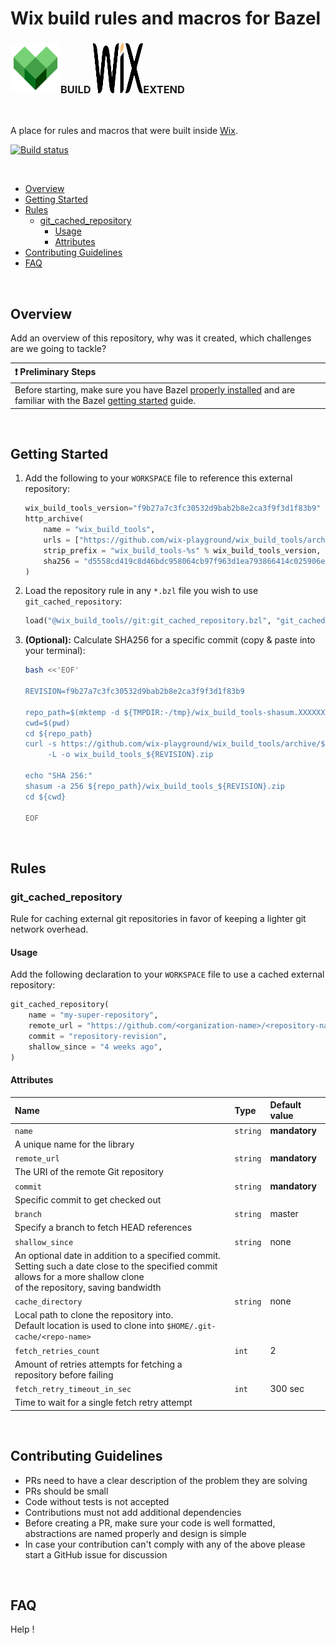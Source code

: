 <h1>Wix build rules and macros for Bazel</h1>

<h3 id="wix-logo">
	<img src="assets/icons/bazel.svg" height="80" width="80">BUILD 
	<img src="assets/icons/wix.svg" height="80" width="80">EXTEND
</h3>

<br>

A place for rules and macros that were built inside [Wix](https://www.wix.engineering/).

[![Build status](https://github.com/wix-playground/wix_build_tools/actions/workflows/continuous-integration-workflow.yml/badge.svg)](https://github.com/wix-playground/wix_build_tools/actions/workflows/continuous-integration-workflow.yml)

<br>

- [Overview](#overview)
- [Getting Started](#getting-started)
- [Rules](#rules)
   - [git_cached_repository](#git_cached_repository)
      - [Usage](#git_cached_repository_usage)
      - [Attributes](#git_cached_repository_attr)
- [Contributing Guidelines](#contributing)
- [FAQ](#faq)

<br>

<h2 id="overview">Overview</h2>

Add an overview of this repository, why was it created, which challenges are we going to tackle?

| :heavy_exclamation_mark: Preliminary Steps |
| :--------------------------------------- |
| Before starting, make sure you have Bazel [properly installed](https://docs.bazel.build/install.html) and are familiar with the Bazel [getting started](https://docs.bazel.build/getting-started.html) guide. |

<br>

<h2 id="getting-started">Getting Started</h2>

1. Add the following to your `WORKSPACE` file to reference this external repository:

   ```python
   wix_build_tools_version="f9b27a7c3fc30532d9bab2b8e2ca3f9f3d1f83b9"
   http_archive(
       name = "wix_build_tools",
       urls = ["https://github.com/wix-playground/wix_build_tools/archive/%s.zip" % wix_build_tools_version],
       strip_prefix = "wix_build_tools-%s" % wix_build_tools_version,
       sha256 = "d5558cd419c8d46bdc958064cb97f963d1ea793866414c025906ec15033512ed",
   )
   ```

1. Load the repository rule in any `*.bzl` file you wish to use `git_cached_repository`:

   ```python
   load("@wix_build_tools//git:git_cached_repository.bzl", "git_cached_repository")
   ```

1. **(Optional):** Calculate SHA256 for a specific commit (copy & paste into your terminal):

   ```bash
   bash <<'EOF'
   
   REVISION=f9b27a7c3fc30532d9bab2b8e2ca3f9f3d1f83b9
   
   repo_path=$(mktemp -d ${TMPDIR:-/tmp}/wix_build_tools-shasum.XXXXXX)
   cwd=$(pwd)
   cd ${repo_path}
   curl -s https://github.com/wix-playground/wix_build_tools/archive/${REVISION}.zip \
        -L -o wix_build_tools_${REVISION}.zip
   
   echo "SHA 256:"
   shasum -a 256 ${repo_path}/wix_build_tools_${REVISION}.zip
   cd ${cwd}
   
   EOF
   ```

<br>

<h2 id="rules">Rules</h2>

<h3 id="git_cached_repository">git_cached_repository</h3>

Rule for caching external git repositories in favor of keeping a lighter git network overhead.

<h4 id="git_cached_repository_usage">Usage</h4>

Add the following declaration to your `WORKSPACE` file to use a cached external repository:

```python
git_cached_repository(
    name = "my-super-repository",
    remote_url = "https://github.com/<organization-name>/<repository-name>.git",
    commit = "repository-revision",
    shallow_since = "4 weeks ago",
)
```

<h4 id="git_cached_repository_attr">Attributes</h4>

| **Name**            | **Type**           | **Default value**
| :---                           | :---                        | :---
| `name`       | `string`    | **mandatory**
| A unique name for the library
| `remote_url` | `string`    | **mandatory**
| The URI of the remote Git repository
| `commit`     | `string`    | **mandatory**
| Specific commit to get checked out
| `branch`     | `string`    | master
| Specify a branch to fetch HEAD references
| `shallow_since`     |  `string`  | none
| An optional date in addition to a specified commit.<br>Setting such a date close to the specified commit allows for a more shallow clone <br>of the repository, saving bandwidth
| `cache_directory`     | `string`    | none
| Local path to clone the repository into.<br>Default location is used to clone into `$HOME/.git-cache/<repo-name>`
| `fetch_retries_count`     | `int`    | 2
| Amount of retries attempts for fetching a repository before failing
| `fetch_retry_timeout_in_sec`     | `int`    | 300 sec
| Time to wait for a single fetch retry attempt

<br>

<h2 id="contributing">Contributing Guidelines</h2>

- PRs need to have a clear description of the problem they are solving
- PRs should be small
- Code without tests is not accepted
- Contributions must not add additional dependencies
- Before creating a PR, make sure your code is well formatted, abstractions are named properly and design is simple
- In case your contribution can't comply with any of the above please start a GitHub issue for discussion

<br>

<h2 id="faq">FAQ</h2>

Help !


